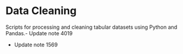 # Data Cleaning

Scripts for processing and cleaning tabular datasets using Python and Pandas.- Update note 4019
- Update note 1569
